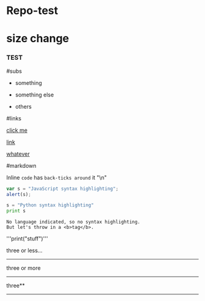 # Repo-test

# size change


### TEST

#subs

* something
- something else
+ others


#links

[click me](https://www.google.com)

[link](http://www.reddit.com)

[whatever](https://stackoverflow.com)


#markdown

Inline `code` has `back-ticks around` it
"\n"
```javascript
var s = "JavaScript syntax highlighting";
alert(s);
```
 
```python
s = "Python syntax highlighting"
print s
```
 
```
No language indicated, so no syntax highlighting. 
But let's throw in a <b>tag</b>.
```


'''print("stuff")'''

three or less...

---

three or more
***

three**
___
